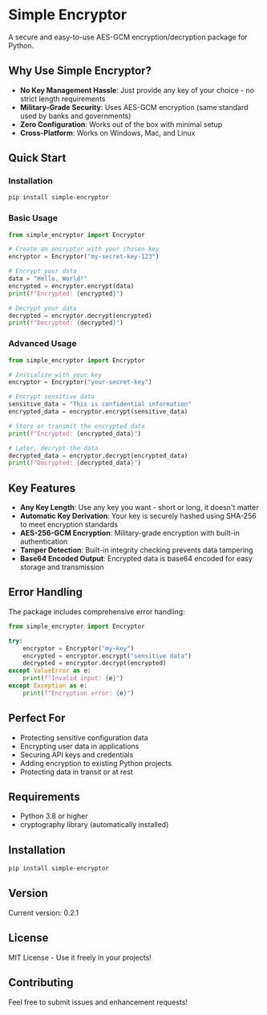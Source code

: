 # Simple Encryptor

A secure and easy-to-use AES-GCM encryption/decryption package for Python.

## Why Use Simple Encryptor?

- **No Key Management Hassle**: Just provide any key of your choice - no strict length requirements
- **Military-Grade Security**: Uses AES-GCM encryption (same standard used by banks and governments)
- **Zero Configuration**: Works out of the box with minimal setup
- **Cross-Platform**: Works on Windows, Mac, and Linux

## Quick Start

### Installation
```bash
pip install simple-encryptor
```

### Basic Usage

```python
from simple_encryptor import Encryptor

# Create an encryptor with your chosen key
encryptor = Encryptor("my-secret-key-123")

# Encrypt your data
data = "Hello, World!"
encrypted = encryptor.encrypt(data)
print(f"Encrypted: {encrypted}")

# Decrypt your data
decrypted = encryptor.decrypt(encrypted)
print(f"Decrypted: {decrypted}")
```

### Advanced Usage

```python
from simple_encryptor import Encryptor

# Initialize with your key
encryptor = Encryptor("your-secret-key")

# Encrypt sensitive data
sensitive_data = "This is confidential information"
encrypted_data = encryptor.encrypt(sensitive_data)

# Store or transmit the encrypted data
print(f"Encrypted: {encrypted_data}")

# Later, decrypt the data
decrypted_data = encryptor.decrypt(encrypted_data)
print(f"Decrypted: {decrypted_data}")
```

## Key Features

- **Any Key Length**: Use any key you want - short or long, it doesn't matter
- **Automatic Key Derivation**: Your key is securely hashed using SHA-256 to meet encryption standards
- **AES-256-GCM Encryption**: Military-grade encryption with built-in authentication
- **Tamper Detection**: Built-in integrity checking prevents data tampering
- **Base64 Encoded Output**: Encrypted data is base64 encoded for easy storage and transmission

## Error Handling

The package includes comprehensive error handling:

```python
from simple_encryptor import Encryptor

try:
    encryptor = Encryptor("my-key")
    encrypted = encryptor.encrypt("sensitive data")
    decrypted = encryptor.decrypt(encrypted)
except ValueError as e:
    print(f"Invalid input: {e}")
except Exception as e:
    print(f"Encryption error: {e}")
```

## Perfect For

- Protecting sensitive configuration data
- Encrypting user data in applications
- Securing API keys and credentials
- Adding encryption to existing Python projects
- Protecting data in transit or at rest

## Requirements

- Python 3.8 or higher
- cryptography library (automatically installed)

## Installation

```bash
pip install simple-encryptor
```

## Version

Current version: 0.2.1

## License

MIT License - Use it freely in your projects!

## Contributing

Feel free to submit issues and enhancement requests!

